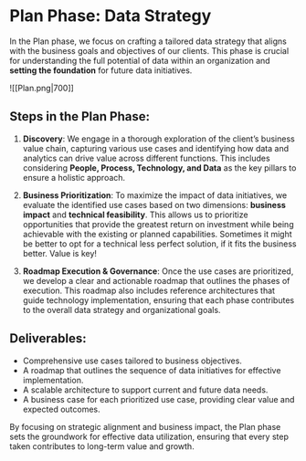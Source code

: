# Plan Phase: Data Strategy

In the Plan phase, we focus on crafting a tailored data strategy that aligns with the business goals and objectives of our clients. This phase is crucial for understanding the full potential of data within an organization and **setting the foundation** for future data initiatives.

![[Plan.png|700]]
## Steps in the Plan Phase:
1. **Discovery**: We engage in a thorough exploration of the client’s business value chain, capturing various use cases and identifying how data and analytics can drive value across different functions. This includes considering **People, Process, Technology, and Data** as the key pillars to ensure a holistic approach.

2. **Business Prioritization**: To maximize the impact of data initiatives, we evaluate the identified use cases based on two dimensions: **business impact** and **technical feasibility**. This allows us to prioritize opportunities that provide the greatest return on investment while being achievable with the existing or planned capabilities. Sometimes it might be better to opt for a technical less perfect solution, if it fits the business better. Value is key!

3. **Roadmap Execution & Governance**: Once the use cases are prioritized, we develop a clear and actionable roadmap that outlines the phases of execution. This roadmap also includes reference architectures that guide technology implementation, ensuring that each phase contributes to the overall data strategy and organizational goals.

## Deliverables:
- Comprehensive use cases tailored to business objectives.
- A roadmap that outlines the sequence of data initiatives for effective implementation.
- A scalable architecture to support current and future data needs.
- A business case for each prioritized use case, providing clear value and expected outcomes.

By focusing on strategic alignment and business impact, the Plan phase sets the groundwork for effective data utilization, ensuring that every step taken contributes to long-term value and growth.

